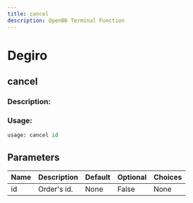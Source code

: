 ```yaml
---
title: cancel
description: OpenBB Terminal Function
---
```


# Degiro

## cancel

### Description: 



### Usage: 
```python
usage: cancel id
```

## Parameters

| Name | Description | Default | Optional | Choices |
| ---- | ----------- | ------- | -------- | ------- |
| id | Order's id. | None | False | None |


